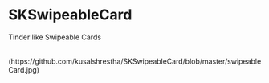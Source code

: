 # SKSwipeableCard 
<p> Tinder like Swipeable Cards
<p>
<br>
(https://github.com/kusalshrestha/SKSwipeableCard/blob/master/swipeableCard.jpg)
